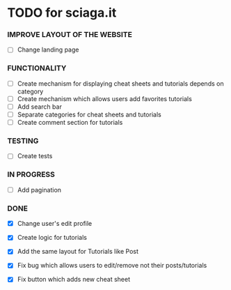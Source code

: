 # TODO for sciaga.it

### IMPROVE LAYOUT OF THE WEBSITE
- [ ] Change landing page


### FUNCTIONALITY
- [ ] Create mechanism for displaying cheat sheets and tutorials
    depends on category
- [ ] Create mechanism which allows users add favorites tutorials
- [ ] Add search bar
- [ ] Separate categories for cheat sheets and tutorials
- [ ] Create comment section for tutorials

### TESTING

- [ ] Create tests

### IN PROGRESS
- [ ] Add pagination


### DONE
- [x] Change user's edit profile
- [x] Create logic for tutorials
- [x] Add the same layout for Tutorials like Post
- [x] Fix bug which allows users to edit/remove not their posts/tutorials
- [x] Fix button which adds new cheat sheet

